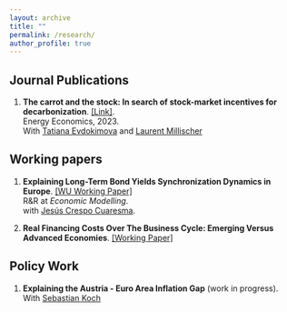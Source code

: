 ```yaml
---
layout: archive
title: ""
permalink: /research/
author_profile: true
---
```

## Journal Publications

1. **The carrot and the stock: In search of stock-market incentives for decarbonization**. [[Link]](https://www.sciencedirect.com/science/article/pii/S0140988323001135). <br />
Energy Economics, 2023. <br />
With [Tatiana Evdokimova](https://twitter.com/Tatiana_Evd?s=20) and [Laurent Millischer](https://www.jvi.org/about/staff-list/staff-detailview.html?perid=39&no_cache=1)


## Working papers

1. **Explaining Long-Term Bond Yields Synchronization Dynamics in Europe**. [[WU Working Paper]](https://research.wu.ac.at/de/publications/explaining-long-term-bond-yields-synchronization-dynamics-in-euro)  <br />
R&R at _Economic Modelling_. <br />
with [Jesús Crespo Cuaresma](https://www.wu.ac.at/economics/mitarbeiter-innen/crespo-j/). 


2. **Real Financing Costs Over The Business Cycle: Emerging Versus Advanced Economies**. [[Working Paper]](/files/Fernandez_fin_costs.pdf)


## Policy Work

1. **Explaining the Austria - Euro Area Inflation Gap** (work in progress). <br />
With [Sebastian Koch](https://www.ihs.ac.at/people/sebastian-koch/)
